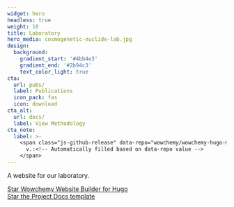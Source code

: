 ```yaml
---
widget: hero
headless: true
weight: 10
title: Laboratory
hero_media: cosmogenetic-nuclide-lab.jpg
design:
  background:
    gradient_start: '#4bb4e3'
    gradient_end: '#2b94c3'
    text_color_light: true
cta:
  url: pubs/
  label: Publications
  icon_pack: fas
  icon: download
cta_alt:
  url: docs/
  label: View Methodology
cta_note:
  label: >-
    <span class="js-github-release" data-repo="wowchemy/wowchemy-hugo-modules">
      v.:<!-- Automatically filled based on data-repo value -->
    </span>
---
```




A website for our laboratory.

<a class="github-button" href="https://github.com/wowchemy/wowchemy-hugo-modules" data-icon="octicon-star" data-size="large" data-show-count="true" aria-label="Star Wowchemy Website Builder for Hugo">Star Wowchemy Website Builder for Hugo</a><br><a class="github-button" href="https://github.com/wowchemy/starter-hugo-project-documentation" data-icon="octicon-star" data-size="large" data-show-count="true" aria-label="Star the Project Docs template">Star the Project Docs template</a><script async defer src="https://buttons.github.io/buttons.js"></script>
